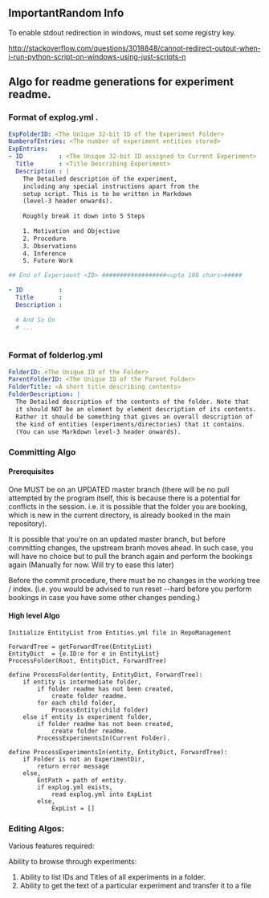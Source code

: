 ## ImportantRandom Info

To enable stdout redirection in windows, must set some registry key. 

http://stackoverflow.com/questions/3018848/cannot-redirect-output-when-i-run-python-script-on-windows-using-just-scripts-n

##  Algo for readme generations for experiment readme.

###   Format of explog.yml .

```yaml
ExpFolderID: <The Unique 32-bit ID of the Experiment Folder>
NumberofEntries: <The number of experiment entities stored>
ExpEntries:
- ID          : <The Unique 32-bit ID assigned to Current Experiment>
  Title       : <Title Describing Experiment>
  Description : |
    The Detailed description of the experiment,
    including any special instructions apart from the
    setup script. This is to be written in Markdown 
    (level-3 header onwards).
    
    Roughly break it down into 5 Steps
    
    1. Motivation and Objective
    2. Procedure
    3. Observations
    4. Inference
    5. Future Work

## End of Experiment <ID> ##################<upto 100 chars>#####

- ID          :
  Title       :
  Description :
  
  # And So On
  # ...
 
```

### Format of folderlog.yml

```yaml
FolderID: <The Unique ID of the Folder>
ParentFolderID: <The Unique ID of the Parent Folder>
FolderTitle: <A short title describing contents>
FolderDescription: |
  The Detailed description of the contents of the folder. Note that
  it should NOT be an element by element description of its contents.
  Rather it should be something that gives an overall description of 
  the kind of entities (experiments/directories) that it contains.
  (You can use Markdown level-3 header onwards).
```

###   Committing Algo

####    Prerequisites

One MUST be on an UPDATED master branch (there will be no pull attempted by the program itself, this is because there is a potential for conflicts in the session. i.e. it is possible that the folder you are booking, which is new in the current directory, is already booked in the main repository). 

It is possible that you're on an updated master branch, but before committing 
changes, the upstream branh moves ahead. In such case, you will have no choice 
but to pull the branch again and perform the bookings again (Manually for now. 
Will try to ease this later)

Before the commit procedure, there must be no changes in the working tree / index. (i.e. you would be advised to run reset --hard before you perform bookings in case you have some other changes pending.)


####    High level Algo

    Initialize EntityList from Entities.yml file in RepoManagement
    
    ForwardTree = getForwardTree(EntityList)
    EntityDict  = {e.ID:e for e in EntityList}
    ProcessFolder(Root, EntityDict, ForwardTree)
    
    define ProcessFolder(entity, EntityDict, ForwardTree):
        if entity is intermediate folder,
            if folder readme has not been created,
                create folder readme.
            for each child folder,
                ProcessEntity(child folder)
        else if entity is experiment folder,
            if folder readme has not been created,
                create folder readme.
            ProcessExperimentsIn(Current Folder).
    
    define ProcessExperimentsIn(entity, EntityDict, ForwardTree):
        if Folder is not an ExperimentDir,
            return error message
        else,
            EntPath = path of entity.
            if explog.yml exists,
                read explog.yml into ExpList
            else,
                ExpList = []


###   Editing Algos:

Various features required:

Ability to browse through experiments:

1.  Ability to list IDs and Titles of all experiments in a folder.
2.  Ability to get the text of a particular experiment and transfer it to a file